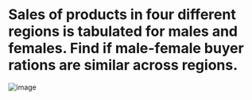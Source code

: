 # Sales of products in four different regions is tabulated for males and females. Find if male-female buyer rations are similar across regions.

![image](https://user-images.githubusercontent.com/99672298/159025479-85e2ed0e-b321-4151-b0c6-f13affb96788.png)
